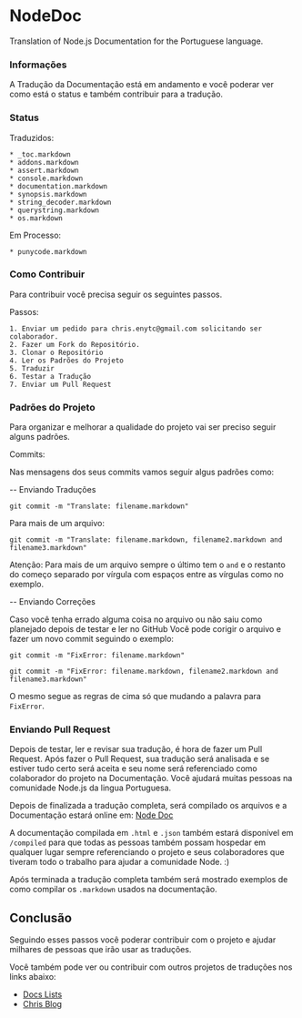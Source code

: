 NodeDoc
=======

Translation of Node.js Documentation for the Portuguese language.

### Informações

A Tradução da Documentação está em andamento e você poderar ver como está o status e também contribuir para a tradução.

### Status

Traduzidos:

    * _toc.markdown
    * addons.markdown
    * assert.markdown
    * console.markdown
    * documentation.markdown
    * synopsis.markdown
    * string_decoder.markdown
    * querystring.markdown
    * os.markdown

Em Processo:

    * punycode.markdown

### Como Contribuir

Para contribuir você precisa seguir os seguintes passos.

Passos:

    1. Enviar um pedido para chris.enytc@gmail.com solicitando ser colaborador.
    2. Fazer um Fork do Repositório.
    3. Clonar o Repositório
    4. Ler os Padrões do Projeto
    5. Traduzir
    6. Testar a Tradução
    7. Enviar um Pull Request

### Padrões do Projeto

Para organizar e melhorar a qualidade do projeto vai ser preciso seguir alguns padrões.

Commits:

Nas mensagens dos seus commits vamos seguir algus padrões como:

-- Enviando Traduções

	git commit -m "Translate: filename.markdown"

Para mais de um arquivo:

	git commit -m "Translate: filename.markdown, filename2.markdown and filename3.markdown"

Atenção: Para mais de um arquivo sempre o último tem o `and` e o restanto do começo separado por vírgula com espaços entre as vírgulas como no exemplo.

-- Enviando Correções

Caso você tenha errado alguma coisa no arquivo ou não saiu como planejado depois de testar e ler no GitHub Você pode corigir o arquivo e fazer um novo commit seguindo o exemplo:

	git commit -m "FixError: filename.markdown"

	git commit -m "FixError: filename.markdown, filename2.markdown and filename3.markdown"

O mesmo segue as regras de cima só que mudando a palavra para `FixError`.


### Enviando Pull Request

Depois de testar, ler e revisar sua tradução, é hora de fazer um Pull Request. Após fazer o Pull Request, sua tradução será analisada e se estiver tudo certo será aceita e seu nome será referenciado como colaborador do projeto na Documentação. Você ajudará muitas pessoas na comunidade Node.js da lingua Portuguesa.

Depois de finalizada a tradução completa, será compilado os arquivos e a Documentação estará online em: [Node Doc](http://chrisenytc.github.io/docs/nodejs)

A documentação compilada em `.html` e `.json` também estará disponível em `/compiled` para que todas as pessoas também possam hospedar em qualquer lugar sempre referenciando o projeto e seus colaboradores que tiveram todo o trabalho para ajudar a comunidade Node. :)

Após terminada a tradução completa também será mostrado exemplos de como compilar os `.markdown` usados na documentação.

## Conclusão

Seguindo esses passos você poderar contribuir com o projeto e ajudar milhares de pessoas que irão usar as traduções.

Você também pode ver ou contribuir com outros projetos de traduções nos links abaixo:

* [Docs Lists](http://chrisenytc.github.io/docs/)
* [Chris Blog](http://chris.enytc.com)